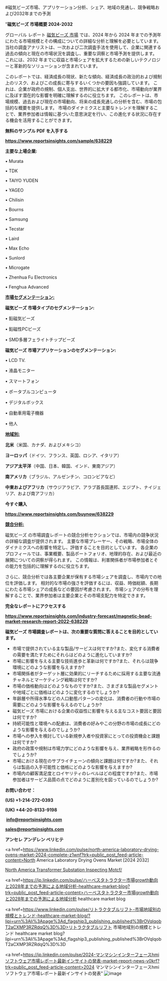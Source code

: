 #磁気ビーズ市場、アプリケーション分析、シェア、地域の見通し、競争戦略および2032年までの予測

"<strong>磁気ビーズ 市場概要 2024-2032</strong>

グローバル レポート <a href=https://www.reportsinsights.com/sample/638229>磁気ビーズ 市場</a> では、2024 年から 2024 年までの予測年にわたる市場規模とその構成についての詳細な分析と理解を必要としています。 当社の調査アナリストは、一次および二次調査手法を使用して、企業に関連する過去の傾向と現在の市場状況を調査し、重要な洞察と市場予測を提供します。 これには、2032 年までに収益と市場シェアを拡大​​するための新しいテクノロジーと革新的なソリューションが含まれています。

このレポートでは、経済成長の現状、新たな傾向、経済成長の政治的および規制上のリスク、およびこの成長に寄与するいくつかの要因も強調しています。 これは、企業が政府の規制、個人支出、世界的に拡大する都市化、市場動向が業界に及ぼす潜在的な影響を明確に理解するのに役立ちます。 このレポートは、市場規模、過去および現在の市場動向、将来の成長見通しの分析を含む、市場の包括的な概要を提供します。 市場のダイナミクスと主要なトレンドを理解することで、業界参加者は情報に基づいた意思決定を行い、この進化する状況に存在する機会を活用することができます。

<strong><b>無料のサンプル PDF を入手する</b></strong>

<a href=https://www.reportsinsights.com/sample/638229><strong><u>https://www.reportsinsights.com/sample/638229</u></strong></a>

<strong>主要な上場企業:</strong>

• Murata

• TDK

• TAIYO YUDEN

• YAGEO

• Chilisin

• Bourns

• Samsung

• Tecstar

• Laird

• Max Echo

• Sunlord

• Microgate

• Zhenhua Fu Electronics

• Fenghua Advanced

<strong><u>市場セグメンテーション</u></strong><strong><u>:</u></strong>

<strong>磁気ビーズ 市場タイプのセグメンテーション:</strong>

• 鉛磁気ビーズ

• 鉛磁性PCビーズ

• SMD多層フェライトチップビーズ

<strong>磁気ビーズ 市場アプリケーションのセグメンテーション:</strong>

• LCD TV.

• 液晶モニター

• スマートフォン

• ポータブルコンピュータ

• デジタルボックス

• 自動車用電子機器

• 他人

<strong><u>地域別</u></strong><strong><u>:</u></strong>

<strong>北米</strong>（米国、カナダ、およびメキシコ）

<strong>ヨーロッパ</strong>（ドイツ、フランス、英国、ロシア、イタリア）

<strong>アジア太平洋</strong>（中国、日本、韓国、インド、東南アジア）

<strong>南アメリカ</strong>（ブラジル、アルゼンチン、コロンビアなど）

<strong>中東およびアフリカ</strong>（サウジアラビア、アラブ首長国連邦、エジプト、ナイジェリア、および南アフリカ）

<strong>今すぐ購入</strong>

<a href=https://www.reportsinsights.com/buynow/638229><strong><u>https://www.reportsinsights.com/buynow/638229</u></strong></a>

<strong><u>競合分析:</u></strong>

磁気ビーズ の市場調査レポートの競合分析セクションでは、市場内の競争状況の詳細な調査が提供されます。 主要な市場プレーヤー、その戦略、市場全体のダイナミクスへの影響を特定し、評価することを目的としています。 各企業のプロフィールでは、事業概要、製品ポートフォリオ、地理的存在、および最近の展開についての洞察が得られます。 この情報は、利害関係者が市場参加者とその能力を包括的に理解するのに役立ちます。

さらに、競合分析では各主要企業が保有する市場シェアを調査し、市場内での地位を評価します。 相対的な市場の強さを評価するには、収益、時価総額、長期にわたる市場シェアの成長などの要因が考慮されます。 市場シェアの分布を理解することで、業界参加者は主要企業とその市場支配力を特定できます。

<strong>完全なレポートにアクセスする</strong>

<a href=https://www.reportsinsights.com/industry-forecast/magnetic-bead-market-research-report-2022-638229><strong><u><b>https://www.reportsinsights.com/industry-forecast/magnetic-bead-market-research-report-2022-638229</b></u></strong></a>

<strong><b>磁気ビーズ 市場調査レポートは、次の重要な質問に答えることを目的としています。</b></strong>
<ul>
  <li>市場で提供されている主な製品/サービスは何ですか?また、変化する消費者の需要を満たすためにそれらはどのように進化していますか?</li>
  <li>市場に影響を与える主要な技術進歩と革新は何ですか?また、それらは競争環境にどのような影響を与えますか?</li>
  <li>市場関係者がターゲット層に効果的にリーチするために採用する主要な流通チャネルとマーケティング戦略は何ですか?</li>
  <li>市場の価格動向はどのようなものですか?また、さまざまな製品セグメントや地域ごとに価格はどのように変化するのでしょうか?</li>
  <li>年齢層や所得水準などの人口動態パターンの変化は、消費者の行動や市場の需要にどのような影響を与えるのでしょうか?</li>
  <li>磁気ビーズ 市場における企業の収益性に影響を与える主なコスト要因と要因は何ですか?</li>
  <li>持続可能性と環境への配慮は、消費者の好みやこの分野の市場の成長にどのような影響を与えるのでしょうか?</li>
  <li>市場への参入を検討している新規参入者や投資家にとっての投資機会と課題は何ですか?</li>
  <li>政府の政策や規制は市場力学にどのような影響を与え、業界戦略を形作るのでしょうか?</li>
  <li>市場における現在のサプライチェーンの傾向と課題は何ですか?また、それらは製品の入手可能性と価格にどのような影響を与えますか?</li>
  <li>市場内の顧客満足度とロイヤリティのレベルはどの程度ですか?また、市場参加者はサービス品質の点でどのように差別化を図っているのでしょうか?</li>
</ul>
<strong>お問い合わせ：</strong>

<strong>(US) +1-214-272-0393</strong>

<strong>(UK) +44-20-8133-9198</strong>

<strong> </strong><a href=info@reportsinsights.com><strong><u>info@reportsinsights.com</u></strong></a>

<a href=sales@reportsinsights.com><strong><u>sales@reportsinsights.com</u></strong></a>

<strong>アンセレ アンデレン ベリヒテ</strong>

<a href=https://www.linkedin.com/pulse/north-america-laboratory-drying-ovens-market-2024-complete-z1wnf?trk=public_post_feed-article-content>North America Laboratory Drying Ovens Market [2024 2032]</a>

<a href=https://www.linkedin.com/pulse/north-america-transformer-substation-inspecting-motcf/>North America Transformer Substation Inspecting Motcf/</a>

<a href=https://jp.linkedin.com/pulse/ハーベスタトラクター市場growth動向と2028年までの予測による地域分析-healthcare-market-blog?trk=public_post_feed-article-content>ハーベスタトラクター市場growth動向と2028年までの予測による地域分析 healthcare market blog</a>

<a href=https://www.linkedin.com/pulse/リトラクタブルリフト-市場地域別の規模とトレンド-healthcare-market-blog/?lipi=urn%3Ali%3Apage%3Ad_flagship3_publishing_published%3BrOVqlqobT2aCXMP3RZRdqQ%3D%3D>リトラクタブルリフト 市場地域別の規模とトレンド healthcare market blog?lipi=urn%3Ali%3Apage%3Ad_flagship3_publishing_published%3BrOVqlqobT2aCXMP3RZRdqQ%3D%3D</a>

<a href=https://jp.linkedin.com/pulse/2024-マンマシンインターフェースhmiソフトウェア市場レポート最新インサイトの発表-market-report-news-v0krf?trk=public_post_feed-article-content>2024 マンマシンインターフェースhmiソフトウェア市場レポート最新インサイトの発表</a>"
![image](https://github.com/aanak123/RIMarketer1/assets/158471119/cd20348b-9b7c-4cea-9544-f7445a15944c)
